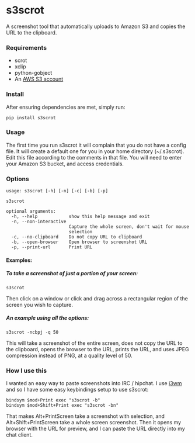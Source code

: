 # s3scrot


A screenshot tool that automatically uploads to Amazon S3 and copies
the URL to the clipboard.

### Requirements

 * scrot
 * xclip
 * python-gobject
 * An [AWS S3 account](http://aws.amazon.com/s3/)

### Install

After ensuring dependencies are met, simply run:

    pip install s3scrot

### Usage

The first time you run s3scrot it will complain that you do not have a
config file. It will create a default one for you in your home
directory (~/.s3scrot). Edit this file according to the comments in
that file. You will need to enter your Amazon S3 bucket, and access
credentials. 

### Options

    usage: s3scrot [-h] [-n] [-c] [-b] [-p]
    
    s3scrot
    
    optional arguments:
      -h, --help            show this help message and exit
      -n, --non-interactive
                            Capture the whole screen, don't wait for mouse
                            selection
      -c, --no-clipboard    Do not copy URL to clipboard
      -b, --open-browser    Open browser to screenshot URL
      -p, --print-url       Print URL

#### Examples:

##### To take a screenshot of just a portion of your screen:

    s3scrot

Then click on a window or click and drag across a rectangular region
of the screen you wish to capture.

##### An example using all the options:

    s3scrot -ncbpj -q 50

This will take a screenshot of the entire screen, does not copy the
URL to the clipboard, opens the browser to the URL, prints the URL,
and uses JPEG compression instead of PNG, at a quality level of 50.

### How I use this

I wanted an easy way to paste screenshots into IRC / hipchat. I use
[i3wm](http://i3wm.org/) and so I have some easy keybindings setup to
use s3scrot:

    bindsym $mod+Print exec "s3scrot -b"
    bindsym $mod+Shift+Print exec "s3scrot -bn"
 
That makes Alt+PrintScreen take a screenshot with selection, and
Alt+Shift+PrintScreen take a whole screen screenshot. Then it
opens my browser with the URL for preview, and I can paste the URL
directly into my chat client.

